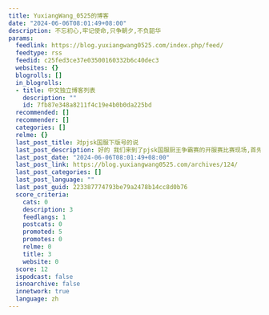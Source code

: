 ```yaml
---
title: YuxiangWang_0525的博客
date: "2024-06-06T08:01:49+08:00"
description: 不忘初心,牢记使命,只争朝夕,不负韶华
params:
  feedlink: https://blog.yuxiangwang0525.com/index.php/feed/
  feedtype: rss
  feedid: c25fed3ce37e03500160332b6c40dec3
  websites: {}
  blogrolls: []
  in_blogrolls:
  - title: 中文独立博客列表
    description: ""
    id: 7fb87e348a8211f4c19e4b0b0da225bd
  recommended: []
  recommender: []
  categories: []
  relme: {}
  last_post_title: 对pjsk国服下版号的说
  last_post_description: 好的 我们来到了pjsk国服厨王争霸赛的开服赛比赛现场,首先登场的是朝夕光年它们以一己之力成功代理pjsk国服,享受和其他二游的户口本一样
  last_post_date: "2024-06-06T08:01:49+08:00"
  last_post_link: https://blog.yuxiangwang0525.com/archives/124/
  last_post_categories: []
  last_post_language: ""
  last_post_guid: 223387774793be79a2478b14cc8d0b76
  score_criteria:
    cats: 0
    description: 3
    feedlangs: 1
    postcats: 0
    promoted: 5
    promotes: 0
    relme: 0
    title: 3
    website: 0
  score: 12
  ispodcast: false
  isnoarchive: false
  innetwork: true
  language: zh
---
```

